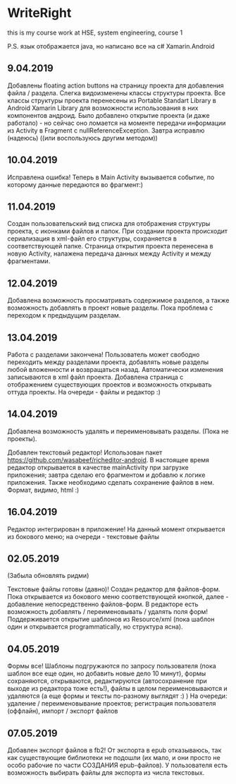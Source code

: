 # WriteRight
this is my course work at HSE, system engineering, course 1

P.S. язык отображается java, но написано все на c# Xamarin.Android

## 9.04.2019
Добавлены floating action buttons на страницу проекта для добавления файла / раздела. Слегка видоизменены классы структуры проекта. Все классы структуры проекта перенесены из Portable Standart Library в Android Xamarin Library для возможности использования в них компонентов андроид. Было добавлено открытие проекта (и даже работало) - но сейчас оно ломается на моменте передачи информации из Activity в Fragment с nullReferenceException. Завтра исправлю (надеюсь) ((или воспользуюсь другим методом))
## 10.04.2019
Исправлена ошибка! Теперь в Main Activity вызывается событие, по которому данные передаются во фрагмент:)
## 11.04.2019
Создан пользовательский вид списка для отображения структуры проекта, с иконками файлов и папок. При создании проекта происходит сериализация в xml-файл его структуры, сохраняется в соответствующей папке. Страница открытия проекта перенесена в новую Activity, налажена передача данных между Activity и между фрагментами.

## 12.04.2019
Добавлена возможность просматривать содержимое разделов, а также возможность добавлять в проект новые разделы. Пока проблема с переходом к предыдущим разделам.

## 13.04.2019
Работа с разделами закончена! Пользователь может свободно переходить между разделами проекта, добавлять новые разделы любой вложенности и возвращаться назад. Автоматически изменения записываются в xml файл проекта. Добавлена страница с отображением существующих проектов и возможность открывать оттуда проекты. На очереди - файлы и редактор :)

## 14.04.2019
Добавлена возможность удалять и переименовывать разделы. (Пока не проекты).

Добавлен текстовый редактор! Использован пакет https://github.com/wasabeef/richeditor-android. В настоящее время редактор открывается в качестве mainActivity при загрузке приложения; завтра сделаю его фрагментом и добавлю к логике приложения. Также необходимо сделать сохранение файлов в нем. Формат, видимо, html :)

## 16.04.2019
Редактор интегрирован в приложение! На данный момент открывается из бокового меню; на очереди - текстовые файлы

## 02.05.2019
(Забыла обновлять ридми)

Текстовые файлы готовы (давно)! Создан редактор для файлов-форм. Пока открывается из бокового меню соответствующей кнопкой, далее - добавление непосредственно файлов-форм. В редакторе есть возможность добавлять / переименовывать / удалять поля форм! Поддерживается открытие шаблонов из Resource/xml (пока шаблон один и открывается programmatically, но структура ясна).

## 04.05.2019
Формы все! Шаблоны подгружаются по запросу пользователя (пока шаблон все еще один, но добавить новые дело 10 минут), формы сохраняются, открываются, редактируются (автосохранение при выходе из редактора тоже есть!), файлы в целом переименовываются и удаляются (а еще формы и тексты по-разному выглядят :) ) На очереди: удаление / переименовывание проектов; регистрация пользователя (оффлайн), импорт / экспорт файлов

## 07.05.2019
Добавлен экспорт файлов в fb2! От экспорта в epub отказываюсь, так как существующие библиотеки не подошли (их мало, и они просто не особо рабочие по части СОЗДАНИЯ epub-файлов). У пользователя есть возможность выбирать файлы для экспорта из числа текстовых.